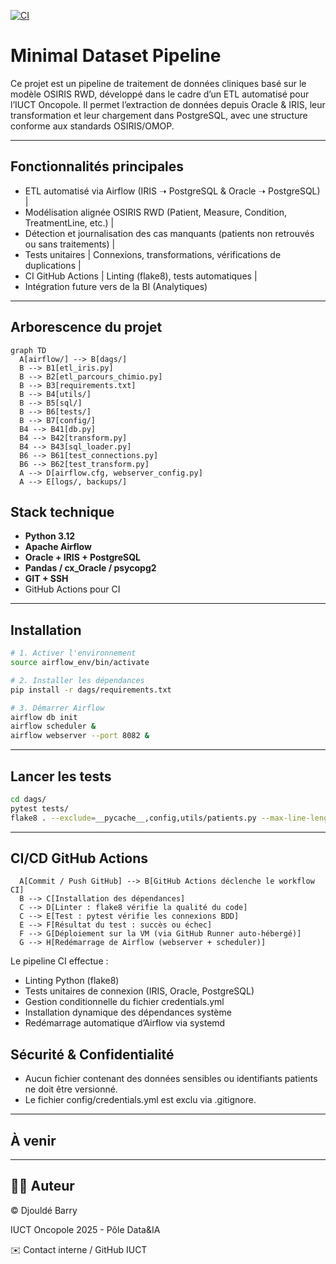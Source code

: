 [![CI](https://github.com/Oncopole-Claudius-Regaud/minimal-dataset/actions/workflows/ci.yml/badge.svg)](https://github.com/Oncopole-Claudius-Regaud/minimal-dataset/actions/workflows/ci.yml)

#  Minimal Dataset Pipeline
Ce projet est un pipeline de traitement de données cliniques basé sur le modèle OSIRIS RWD, développé dans le cadre d’un ETL automatisé pour l’IUCT Oncopole. Il permet l’extraction de données depuis Oracle & IRIS, leur transformation et leur chargement dans PostgreSQL, avec une structure conforme aux standards OSIRIS/OMOP.

---

##  Fonctionnalités principales

-  ETL automatisé via Airflow (IRIS ➝ PostgreSQL & Oracle ➝ PostgreSQL) |
-  Modélisation alignée OSIRIS RWD (Patient, Measure, Condition, TreatmentLine, etc.) |
-  Détection et journalisation des cas manquants (patients non retrouvés ou sans traitements) |
-  Tests unitaires | Connexions, transformations, vérifications de duplications |
-  CI GitHub Actions | Linting (flake8), tests automatiques |
-  Intégration future vers de la BI (Analytiques)

---

## Arborescence du projet

```mermaid
graph TD
  A[airflow/] --> B[dags/]
  B --> B1[etl_iris.py]
  B --> B2[etl_parcours_chimio.py]
  B --> B3[requirements.txt]
  B --> B4[utils/]
  B --> B5[sql/]
  B --> B6[tests/]
  B --> B7[config/]
  B4 --> B41[db.py]
  B4 --> B42[transform.py]
  B4 --> B43[sql_loader.py]
  B6 --> B61[test_connections.py]
  B6 --> B62[test_transform.py]
  A --> D[airflow.cfg, webserver_config.py]
  A --> E[logs/, backups/]
```

##  Stack technique

-  **Python 3.12**
-  **Apache Airflow**
-  **Oracle + IRIS + PostgreSQL**
-  **Pandas / cx_Oracle / psycopg2**
-  **GIT + SSH**
-  GitHub Actions pour CI

---

##  Installation

```bash
# 1. Activer l'environnement
source airflow_env/bin/activate

# 2. Installer les dépendances
pip install -r dags/requirements.txt

# 3. Démarrer Airflow
airflow db init
airflow scheduler &
airflow webserver --port 8082 &
```
---

##  Lancer les tests
```bash
cd dags/
pytest tests/
flake8 . --exclude=__pycache__,config,utils/patients.py --max-line-length=120
```
---

##  CI/CD GitHub Actions

```graph TD
  A[Commit / Push GitHub] --> B[GitHub Actions déclenche le workflow CI]
  B --> C[Installation des dépendances]
  C --> D[Linter : flake8 vérifie la qualité du code]
  C --> E[Test : pytest vérifie les connexions BDD]
  E --> F[Résultat du test : succès ou échec]
  F --> G[Déploiement sur la VM (via GitHub Runner auto-hébergé)]
  G --> H[Redémarrage de Airflow (webserver + scheduler)]
```
Le pipeline CI effectue :

- Linting Python (flake8)
- Tests unitaires de connexion (IRIS, Oracle, PostgreSQL)
- Gestion conditionnelle du fichier credentials.yml
- Installation dynamique des dépendances système
-  Redémarrage automatique d’Airflow via systemd

##  Sécurité & Confidentialité

- Aucun fichier contenant des données sensibles ou identifiants patients ne doit être versionné.
- Le fichier config/credentials.yml est exclu via .gitignore.

---

## À venir

---

##  👨‍💻 Auteur

© Djouldé Barry

IUCT Oncopole 2025 - Pôle Data&IA

✉️ Contact interne / GitHub IUCT

